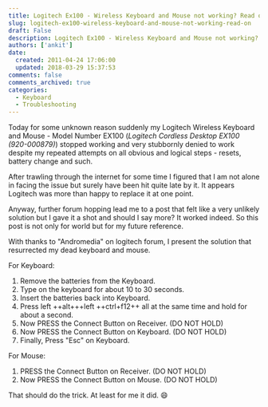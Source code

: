 ```yaml
---
title: Logitech Ex100 - Wireless Keyboard and Mouse not working? Read on..
slug: logitech-ex100-wireless-keyboard-and-mouse-not-working-read-on
draft: False
description: Logitech Ex100 - Wireless Keyboard and Mouse not working? Read on..
authors: ['ankit']
date: 
  created: 2011-04-24 17:06:00
  updated: 2018-03-29 15:37:53
comments: false
comments_archived: true
categories:
  - Keyboard
  - Troubleshooting
---
```


Today for some unknown reason suddenly my Logitech Wireless Keyboard and Mouse - Model Number EX100 (*Logitech Cordless Desktop EX100 (920-000879)*) stopped working and very stubbornly denied to work despite my repeated attempts on all obvious and logical steps - resets, battery change and such.

After trawling through the internet for some time I figured that I am not alone in facing the issue but surely have been hit quite late by it. It appears Logitech was more than happy to replace it at one point.

<!-- more -->

Anyway, further forum hopping lead me to a post that felt like a very unlikely solution but I gave it a shot and should I say more? It worked indeed. So this post is not only for world but for my future reference.

With thanks to "Andromedia" on logitech forum, I present the solution that resurrected my dead keyboard and mouse.

For Keyboard:

 1. Remove the batteries from the Keyboard.
 2. Type on the keyboard for about 10 to 30 seconds.
 3. Insert the batteries back into Keyboard.
 4. Press left ++alt+++left ++ctrl+f12++ all at the same time and hold for about a
    second.
 5. Now PRESS the Connect Button on Receiver. (DO NOT HOLD)
 6. Now PRESS the Connect Button on Keyboard. (DO NOT HOLD)
 7. Finally, Press "Esc" on Keyboard.

For Mouse:

 1. PRESS the Connect Button on Receiver. (DO NOT HOLD)
 2. Now PRESS the Connect Button on Mouse. (DO NOT HOLD)

That should do the trick. At least for me it did. :smile: